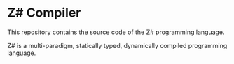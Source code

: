 # Z# Compiler
This repository contains the source code of the Z# programming language.

Z# is a multi-paradigm, statically typed, dynamically compiled programming language.

